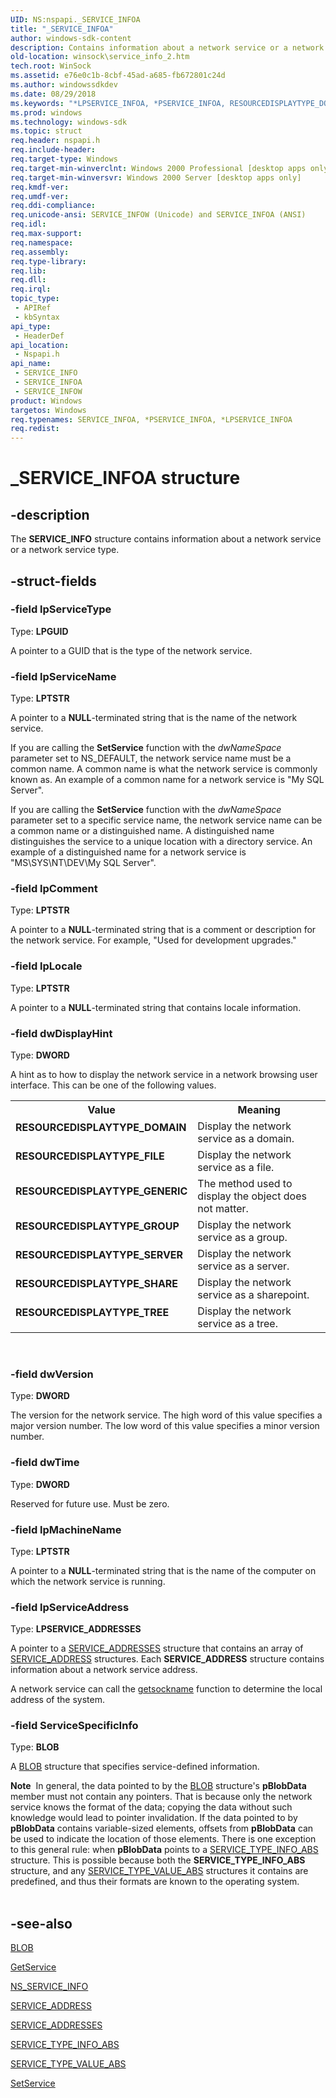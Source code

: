 ```yaml
---
UID: NS:nspapi._SERVICE_INFOA
title: "_SERVICE_INFOA"
author: windows-sdk-content
description: Contains information about a network service or a network service type.
old-location: winsock\service_info_2.htm
tech.root: WinSock
ms.assetid: e76e0c1b-8cbf-45ad-a685-fb672801c24d
ms.author: windowssdkdev
ms.date: 08/29/2018
ms.keywords: "*LPSERVICE_INFOA, *PSERVICE_INFOA, RESOURCEDISPLAYTYPE_DOMAIN, RESOURCEDISPLAYTYPE_FILE, RESOURCEDISPLAYTYPE_GENERIC, RESOURCEDISPLAYTYPE_GROUP, RESOURCEDISPLAYTYPE_SERVER, RESOURCEDISPLAYTYPE_SHARE, RESOURCEDISPLAYTYPE_TREE, SERVICE_INFO, SERVICE_INFO structure [Winsock], SERVICE_INFOA, SERVICE_INFOW, _SERVICE_INFOA, _win32_service_info_2, nspapi/SERVICE_INFO, nspapi/SERVICE_INFOA, nspapi/SERVICE_INFOW, winsock.service_info_2"
ms.prod: windows
ms.technology: windows-sdk
ms.topic: struct
req.header: nspapi.h
req.include-header: 
req.target-type: Windows
req.target-min-winverclnt: Windows 2000 Professional [desktop apps only]
req.target-min-winversvr: Windows 2000 Server [desktop apps only]
req.kmdf-ver: 
req.umdf-ver: 
req.ddi-compliance: 
req.unicode-ansi: SERVICE_INFOW (Unicode) and SERVICE_INFOA (ANSI)
req.idl: 
req.max-support: 
req.namespace: 
req.assembly: 
req.type-library: 
req.lib: 
req.dll: 
req.irql: 
topic_type:
 - APIRef
 - kbSyntax
api_type:
 - HeaderDef
api_location:
 - Nspapi.h
api_name:
 - SERVICE_INFO
 - SERVICE_INFOA
 - SERVICE_INFOW
product: Windows
targetos: Windows
req.typenames: SERVICE_INFOA, *PSERVICE_INFOA, *LPSERVICE_INFOA
req.redist: 
---
```


# _SERVICE_INFOA structure


## -description


The 
<b>SERVICE_INFO</b> structure contains information about a network service or a network service type.


## -struct-fields




### -field lpServiceType

Type: <b>LPGUID</b>

A pointer to a GUID that is the type of the network service.


### -field lpServiceName

Type: <b>LPTSTR</b>

A pointer to a <b>NULL</b>-terminated string that is the name of the network service. 




If you are calling the 
<b>SetService</b> function with the <i>dwNameSpace</i> parameter set to NS_DEFAULT, the network service name must be a common name. A common name is what the network service is commonly known as. An example of a common name for a network service is "My SQL Server".

If you are calling the 
<b>SetService</b> function with the <i>dwNameSpace</i> parameter set to a specific service name, the network service name can be a common name or a distinguished name. A distinguished name distinguishes the service to a unique location with a directory service. An example of a distinguished name for a network service is "MS\\SYS\\NT\\DEV\\My SQL Server".


### -field lpComment

Type: <b>LPTSTR</b>

A pointer to a <b>NULL</b>-terminated string that is a comment or description for the network service. For example, "Used for development upgrades."


### -field lpLocale

Type: <b>LPTSTR</b>

A pointer to a <b>NULL</b>-terminated string that contains locale information.


### -field dwDisplayHint

Type: <b>DWORD</b>

A hint as to how to display the network service in a network browsing user interface. This can be one of the following values. 



<table>
<tr>
<th>Value</th>
<th>Meaning</th>
</tr>
<tr>
<td width="40%"><a id="RESOURCEDISPLAYTYPE_DOMAIN"></a><a id="resourcedisplaytype_domain"></a><dl>
<dt><b>RESOURCEDISPLAYTYPE_DOMAIN</b></dt>
</dl>
</td>
<td width="60%">
Display the network service as a domain.

</td>
</tr>
<tr>
<td width="40%"><a id="RESOURCEDISPLAYTYPE_FILE"></a><a id="resourcedisplaytype_file"></a><dl>
<dt><b>RESOURCEDISPLAYTYPE_FILE</b></dt>
</dl>
</td>
<td width="60%">
Display the network service as a file.

</td>
</tr>
<tr>
<td width="40%"><a id="RESOURCEDISPLAYTYPE_GENERIC"></a><a id="resourcedisplaytype_generic"></a><dl>
<dt><b>RESOURCEDISPLAYTYPE_GENERIC</b></dt>
</dl>
</td>
<td width="60%">
The method used to display the object does not matter.

</td>
</tr>
<tr>
<td width="40%"><a id="RESOURCEDISPLAYTYPE_GROUP"></a><a id="resourcedisplaytype_group"></a><dl>
<dt><b>RESOURCEDISPLAYTYPE_GROUP</b></dt>
</dl>
</td>
<td width="60%">
Display the network service as a group.

</td>
</tr>
<tr>
<td width="40%"><a id="RESOURCEDISPLAYTYPE_SERVER"></a><a id="resourcedisplaytype_server"></a><dl>
<dt><b>RESOURCEDISPLAYTYPE_SERVER</b></dt>
</dl>
</td>
<td width="60%">
Display the network service as a server.

</td>
</tr>
<tr>
<td width="40%"><a id="RESOURCEDISPLAYTYPE_SHARE"></a><a id="resourcedisplaytype_share"></a><dl>
<dt><b>RESOURCEDISPLAYTYPE_SHARE</b></dt>
</dl>
</td>
<td width="60%">
Display the network service as a sharepoint.

</td>
</tr>
<tr>
<td width="40%"><a id="RESOURCEDISPLAYTYPE_TREE"></a><a id="resourcedisplaytype_tree"></a><dl>
<dt><b>RESOURCEDISPLAYTYPE_TREE</b></dt>
</dl>
</td>
<td width="60%">
Display the network service as a tree.

</td>
</tr>
</table>
 


### -field dwVersion

Type: <b>DWORD</b>

The version for the network service. The high word of this value specifies a major version number. The low word of this value specifies a minor version number.


### -field dwTime

Type: <b>DWORD</b>

Reserved for future use. Must be zero.


### -field lpMachineName

Type: <b>LPTSTR</b>

A pointer to a <b>NULL</b>-terminated string that is the name of the computer on which the network service is running.


### -field lpServiceAddress

Type: <b>LPSERVICE_ADDRESSES</b>

A pointer to a 
<a href="https://msdn.microsoft.com/1ed0c634-4f09-49c1-8fbf-9182d6a4bd51">SERVICE_ADDRESSES</a> structure that contains an array of 
<a href="https://msdn.microsoft.com/5fc99e3a-7316-4950-9249-968bbc4168c2">SERVICE_ADDRESS</a> structures. Each 
<b>SERVICE_ADDRESS</b> structure contains information about a network service address. 




A network service can call the 
<a href="https://msdn.microsoft.com/be20a731-cdfc-48ae-90b2-43f2cf9ecf6d">getsockname</a> function to determine the local address of the system.


### -field ServiceSpecificInfo

Type: <b>BLOB</b>

A 
						<a href="https://msdn.microsoft.com/eb1ff7d1-79db-478f-9f3e-48507d333c76">BLOB</a> structure that specifies service-defined information. 




<div class="alert"><b>Note</b>  In general, the data pointed to by the 
<a href="https://msdn.microsoft.com/eb1ff7d1-79db-478f-9f3e-48507d333c76">BLOB</a> structure's <b>pBlobData</b> member must not contain any pointers. That is because only the network service knows the format of the data; copying the data without such knowledge would lead to pointer invalidation. If the data pointed to by <b>pBlobData</b> contains variable-sized elements, offsets from <b>pBlobData</b> can be used to indicate the location of those elements. There is one exception to this general rule: when <b>pBlobData</b> points to a 
<a href="https://msdn.microsoft.com/9adf92b0-1268-48c1-91e4-d05ad696ff06">SERVICE_TYPE_INFO_ABS</a> structure. This is possible because both the 
<b>SERVICE_TYPE_INFO_ABS</b> structure, and any 
<a href="https://msdn.microsoft.com/6e3df308-3f5c-40d7-b0f9-19fb6d6d3db8">SERVICE_TYPE_VALUE_ABS</a> structures it contains are predefined, and thus their formats are known to the operating system.</div>
<div> </div>

## -see-also




<a href="https://msdn.microsoft.com/eb1ff7d1-79db-478f-9f3e-48507d333c76">BLOB</a>



<a href="https://msdn.microsoft.com/d09ffe2d-33c3-4ca3-bc99-d7d78fd83620">GetService</a>



<a href="https://msdn.microsoft.com/5bcdeddf-2971-491b-9cf4-70595d3a7ff1">NS_SERVICE_INFO</a>



<a href="https://msdn.microsoft.com/5fc99e3a-7316-4950-9249-968bbc4168c2">SERVICE_ADDRESS</a>



<a href="https://msdn.microsoft.com/1ed0c634-4f09-49c1-8fbf-9182d6a4bd51">SERVICE_ADDRESSES</a>



<a href="https://msdn.microsoft.com/9adf92b0-1268-48c1-91e4-d05ad696ff06">SERVICE_TYPE_INFO_ABS</a>



<a href="https://msdn.microsoft.com/6e3df308-3f5c-40d7-b0f9-19fb6d6d3db8">SERVICE_TYPE_VALUE_ABS</a>



<a href="https://msdn.microsoft.com/cc5e35ef-5c64-41ba-a5f9-5961371c4d08">SetService</a>
 

 

